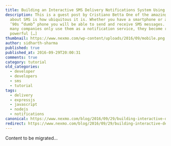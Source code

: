 ```yaml
---
title: Building an Interactive SMS Delivery Notifications System Using ExpressJS
description: This is a guest post by Cristiano Betta One of the amazing things
  about SMS is how ubiquitous it is. Whether you have a smartphone or an old
  ’90s “dumb” phone you will be able to send and receive SMS messages. While
  many companies only use them as a notification service, they become really
  powerful […]
thumbnail: https://www.nexmo.com/wp-content/uploads/2016/09/mobile.png
author: sidharth-sharma
published: true
published_at: 2016-09-29T20:00:31
comments: true
category: tutorial
old_categories:
  - developer
  - developers
  - sms
  - tutorial
tags:
  - delivery
  - expressjs
  - javascript
  - nodejs
  - notifications
canonical: https://www.nexmo.com/blog/2016/09/29/building-interactive-delivery-notifications-system-using-expressjs-dr
redirect: https://www.nexmo.com/blog/2016/09/29/building-interactive-delivery-notifications-system-using-expressjs-dr
---
```

Content to be migrated...